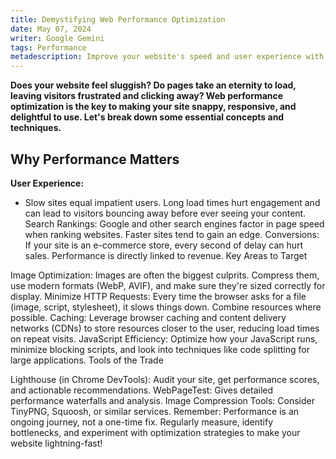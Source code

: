 ```yaml
---
title: Demystifying Web Performance Optimization
date: May 07, 2024
writer: Google Gemini
tags: Performance
metadescription: Improve your website's speed and user experience with essential web performance optimization techniques. Learn how to optimize images, minimize HTTP requests, leverage caching, and enhance JavaScript efficiency. Make your site faster and boost engagement, search rankings, and conversions
---
```


**Does your website feel sluggish? Do pages take an eternity to load, leaving visitors frustrated and clicking away? Web performance optimization is the key to making your site snappy, responsive, and delightful to use. Let's break down some essential concepts and techniques.**

## Why Performance Matters

**User Experience:**

-  Slow sites equal impatient users. Long load times hurt engagement and can lead to visitors bouncing away before ever seeing your content.
   Search Rankings: Google and other search engines factor in page speed when ranking websites. Faster sites tend to gain an edge.
   Conversions: If your site is an e-commerce store, every second of delay can hurt sales. Performance is directly linked to revenue.
   Key Areas to Target

Image Optimization: Images are often the biggest culprits. Compress them, use modern formats (WebP, AVIF), and make sure they're sized correctly for display.
Minimize HTTP Requests: Every time the browser asks for a file (image, script, stylesheet), it slows things down. Combine resources where possible.
Caching: Leverage browser caching and content delivery networks (CDNs) to store resources closer to the user, reducing load times on repeat visits.
JavaScript Efficiency: Optimize how your JavaScript runs, minimize blocking scripts, and look into techniques like code splitting for large applications.
Tools of the Trade

Lighthouse (in Chrome DevTools): Audit your site, get performance scores, and actionable recommendations.
WebPageTest: Gives detailed performance waterfalls and analysis.
Image Compression Tools: Consider TinyPNG, Squoosh, or similar services.
Remember: Performance is an ongoing journey, not a one-time fix. Regularly measure, identify bottlenecks, and experiment with optimization strategies to make your website lightning-fast!
